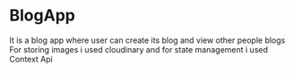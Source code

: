 # BlogApp
It is a blog app where user can create its blog and view other people blogs
For storing images i used cloudinary and for state management i used Context Api
